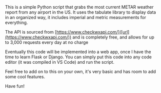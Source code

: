 This is a simple Python script that grabs the most current METAR weather report from any airport in the US. It uses the tabulate library to display data in an organized way, it includes imperial and metric measurements for everything.

The API is sourced from [https://www.checkwxapi.com/]([url](https://www.checkwxapi.com/)) and is completely free, and allows for up to 3,000 requests every day at no charge

Eventually this code will be implemented into a web app, once I have the time to learn Flask or Django. You can simply put this code into any code editor (it was compiled in VS Code) and run the script.

Feel free to add on to this on your own, it's very basic and has room to add some cool features. 

Have fun!
